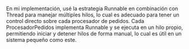 En mi implementación, usé la estrategia Runnable en combinación con Thread para manejar múltiples hilos, lo cual es adecuado para tener un control directo sobre cada procesador de pedidos. Cada ProcesadorPedidos implementa Runnable y se ejecuta en un hilo propio, permitiendo iniciar y detener hilos de forma manual, lo cual es útil en un sistema pequeño como este. 
